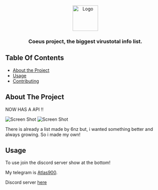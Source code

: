 <br/>
<p align="center">
  <a href="https://github.com/opsec-bot/Coeus">
    <img src="https://cdn.discordapp.com/attachments/1070855457167646845/1072359256306745414/images.png" alt="Logo" width="80" height="80">
  </a>

  <h3 align="center">Coeus project, the biggest virustotal info list.</h3>

## Table Of Contents

* [About the Project](#about-the-project)
* [Usage](#usage)
* [Contributing](#contributing)

## About The Project

NOW HAS A API !!

![Screen Shot](https://cdn.upload.systems/uploads/BiEn9KEf.gif)
![Screen Shot](https://cdn.upload.systems/uploads/MP6wcTsf.png)

There is already a list made by 6nz but, i wanted something better and always growing. So i made my own!

## Usage

To use join the discord server show at the bottom!

My telegram is [Atlas900](https://t.me/Atlas900).

Discord server [here](https://discord.gg/EqUcuUUfhw)

